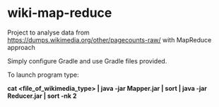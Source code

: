 # wiki-map-reduce

Project to analyse data from https://dumps.wikimedia.org/other/pagecounts-raw/ with MapReduce approach 

Simply configure Gradle and use Gradle files provided.

To launch program type:

<b>cat <file_of_wikimedia_type> | java -jar Mapper.jar | sort | java -jar Reducer.jar | sort -nk 2 </b>

